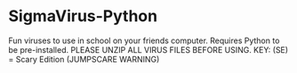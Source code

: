 # SigmaVirus-Python
Fun viruses to use in school on your friends computer. Requires Python to be pre-installed. 
PLEASE UNZIP ALL VIRUS FILES BEFORE USING.
KEY:
(SE) = Scary Edition (JUMPSCARE WARNING)
